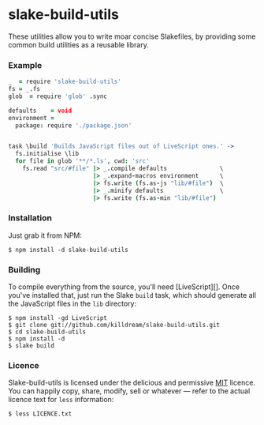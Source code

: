 slake-build-utils
=================

These utilities allow you to write moar concise Slakefiles, by providing some
common build utilities as a reusable library.


### Example

```coffee
_  = require 'slake-build-utils'
fs = _.fs
glob  = require 'glob' .sync

defaults    = void
environment =
  package: require './package.json'


task \build 'Builds JavaScript files out of LiveScript ones.' ->
  fs.initialise \lib
  for file in glob '**/*.ls', cwd: 'src'
    fs.read "src/#file" |> _.compile defaults               \
                        |> _.expand-macros environment      \
                        |> fs.write (fs.as-js "lib/#file")  \
                        |> _.minify defaults                \
                        |> fs.write (fs.as-min "lib/#file")
```


### Installation

Just grab it from NPM:

    $ npm install -d slake-build-utils
    

### Building

To compile everything from the source, you'll need [LiveScript][]. Once you've
installed that, just run the Slake `build` task, which should generate all the
JavaScript files in the `lib` directory:

    $ npm install -gd LiveScript
    $ git clone git://github.com/killdream/slake-build-utils.git
    $ cd slake-build-utils
    $ npm install -d
    $ slake build
    

### Licence

Slake-build-utils is licensed under the delicious and permissive [MIT][]
licence. You can happily copy, share, modify, sell or whatever — refer to the
actual licence text for `less` information:

    $ less LICENCE.txt
    
    
[MIT]: https://github.com/killdream/slake-build-utils/raw/master/LICENCE.txt
